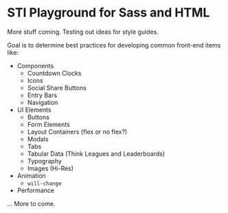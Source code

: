 STI Playground for Sass and HTML
================================

More stuff coming. Testing out ideas for style guides.

Goal is to determine best practices for developing common front-end items like:

* Components
  * Countdown Clocks
  * Icons
  * Social Share Buttons
  * Entry Bars
  * Navigation
* UI Elements
  * Buttons
  * Form Elements
  * Layout Containers (flex or no flex?)
  * Modals
  * Tabs
  * Tabular Data (Think Leagues and Leaderboards)
  * Typography
  * Images (Hi-Res)
* Animation
  * `will-change`
* Performance

... More to come.

